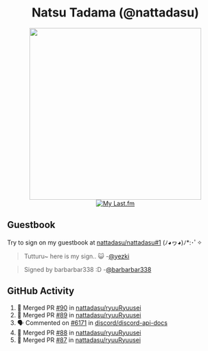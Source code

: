 <div align="center">

# Natsu Tadama (@nattadasu)

[<img width="400" src="https://spotify.nattadeploy.my.id/api?theme=dark&scan=true">](https://open.spotify.com/user/nattadasu)<br>
[![My Last.fm](https://lastfm.nattadeploy.my.id/api?user=nattadasu&loved=true)](https://www.last.fm/user/nattadasu)
</div>

## Guestbook

Try to sign on my guestbook at [nattadasu/nattadasu#1](https://github.com/nattadasu/nattadasu/issues/1) (ﾉ◕ヮ◕)ﾉ\*:･ﾟ✧

<!--START:guestbook-->
> Tutturu~  here is my sign.. :smiley_cat: 
> -[@yezki](https://github.com/yezki)

> Signed by barbarbar338 :D
> -[@barbarbar338](https://github.com/barbarbar338)
<!--END:guestbook-->

## GitHub Activity
<!--START_SECTION:activity-->
1. 🎉 Merged PR [#90](https://github.com/nattadasu/ryuuRyuusei/pull/90) in [nattadasu/ryuuRyuusei](https://github.com/nattadasu/ryuuRyuusei)
2. 🎉 Merged PR [#89](https://github.com/nattadasu/ryuuRyuusei/pull/89) in [nattadasu/ryuuRyuusei](https://github.com/nattadasu/ryuuRyuusei)
3. 🗣 Commented on [#6171](https://github.com/discord/discord-api-docs/issues/6171) in [discord/discord-api-docs](https://github.com/discord/discord-api-docs)
4. 🎉 Merged PR [#88](https://github.com/nattadasu/ryuuRyuusei/pull/88) in [nattadasu/ryuuRyuusei](https://github.com/nattadasu/ryuuRyuusei)
5. 🎉 Merged PR [#87](https://github.com/nattadasu/ryuuRyuusei/pull/87) in [nattadasu/ryuuRyuusei](https://github.com/nattadasu/ryuuRyuusei)
<!--END_SECTION:activity-->
